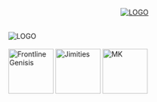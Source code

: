 <p align="center">
<a href="https://on-linedigital.ml" target="__blank">
 <picture>
  <source media="(prefers-color-scheme: dark)" srcset="https://user-images.githubusercontent.com/80414685/179305056-2871185d-2f91-4f1d-89be-f244155bdc2d.svg">
  <source media="(prefers-color-scheme: light)" srcset="https://user-images.githubusercontent.com/80414685/179305053-91768d49-b576-4258-b94e-74aa8595e3de.svg">
  <img alt="LOGO" src="https://user-images.githubusercontent.com/80414685/179305056-2871185d-2f91-4f1d-89be-f244155bdc2d.svg">
</picture>
</a>
</p>
<p align="left">
<br />
<picture>
  <source media="(prefers-color-scheme: dark)" srcset="https://user-images.githubusercontent.com/80414685/179306611-71ad9272-b6b1-49ae-9dee-d34eec91f7ff.svg">
  <source media="(prefers-color-scheme: light)" srcset="https://user-images.githubusercontent.com/80414685/179306606-f08ac6b1-27b5-4209-a618-4dfdcf63b07a.svg">
  <img alt="LOGO" src="https://user-images.githubusercontent.com/80414685/179306611-71ad9272-b6b1-49ae-9dee-d34eec91f7ff.svg">
</picture>
<br />
<br />
<img alt="Frontline Genisis" src="https://images.weserv.nl/?url=avatars.githubusercontent.com/u/80414685?v=4&h=300&w=300&fit=cover&mask=circle&maxage=7d" width="90" height="90"> <img alt="Jimities" src="https://images.weserv.nl/?url=avatars.githubusercontent.com/u/101431075?v=4&h=300&w=300&fit=cover&mask=circle&maxage=7d" width="90" height="90"> <img alt="MK" src="https://images.weserv.nl/?url=avatars.githubusercontent.com/u/59319108?v=4&h=300&w=300&fit=cover&mask=circle&maxage=7d" width="90" height="90">
</p>
